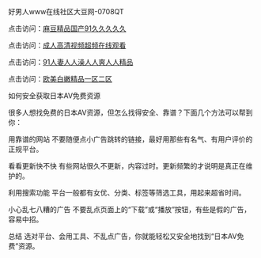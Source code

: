 好男人www在线社区大豆网-0708QT

点击访问：<a href="https://heiliaozj3tjd.pages.dev">麻豆精品国产91久久久久久</a>

点击访问：<a href="https://heiliaowzu4ur.pages.dev">成人高清视频超频在线观看</a>

点击访问：<a href="https://heiliaoxwd5i8.pages.dev">91人妻人人澡人人爽人人精品</a>

点击访问：<a href="https://heiliaoe8ajia.pages.dev">欧美白嫩精品一区二区</a>



如何安全获取日本AV免费资源

很多人想找免费的日本AV资源，但怎么找得安全、靠谱？下面几个方法可以帮到你：

用靠谱的网站
不要随便点小广告跳转的链接，最好用那些有名气、有用户评价的正规平台。

看看更新快不快
有些网站很久不更新，内容过时。更新频繁的才说明是真正在维护的。

利用搜索功能
平台一般都有女优、分类、标签等筛选工具，用起来超省时间。

小心乱七八糟的广告
不要乱点页面上的“下载”或“播放”按钮，有些是假的广告，容易中招。

总结
选对平台、会用工具、不乱点广告，你就能轻松又安全地找到“日本AV免费”资源。

<span style="display:none;">[Canonical link](  https://github.com/av080725/963150 ）</span>
